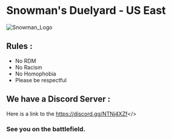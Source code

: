 # **Snowman's Duelyard - US East**

![Snowman_Logo]([media/snowman.jpg](https://raw.githubusercontent.com/amrc8504/newmordmotd/main/media/snowman.jpg))

## Rules :
- No RDM
- No Racism
- No Homophobia
- Please be respectful


## We have a Discord Server :

Here is a link to the <a style="color: #7289da;" id="Discord">https://discord.gg/NTNj4XZf</>

### See you on the battlefield.
